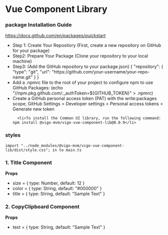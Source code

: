 # Vue Component Library
### package Installation Guide
https://docs.github.com/en/packages/quickstart
   <ul>
      <li>Step 1: Create Your Repository (First, create a new repository on GitHub for your package)</li>
      <li>Step2: Prepare Your Package (Clone your repository to your local machine)</li>
      <li>Step3: (Add the GitHub repository to your package.json) {
  "repository": {
    "type": "git",
    "url": "https://github.com/your-username/your-repo-name.git"
  }
}</li>
<li>Add a .npmrc file to the root of your project to configure npm to use GitHub Packages: (echo "//npm.pkg.github.com/:_authToken=${GITHUB_TOKEN}" > .npmrc)</li>
      <li>Create a GitHub personal access token (PAT) with the write:packages scope, GitHub Settings > Developer settings > Personal access tokens > Generate new token</li>
      
      <li>To install the Comman UI library, run the following command: npm install @vigo-mvm/vigo-vue-component-lib@0.0.9</li>
   </ul>
    
### styles
    import "../node_modules/@vigo-mvm/vigo-vue-component-lib/dist/style.css"; in to main.ts
### 1. Title Component
   **Props** <br/>
     <ul>
        <li>size = { type: Number, default: 12 } </li>
        <li>color = { type: String, default: "#000000" }</li>
        <li>title = { type: String, default: "Sample Text" } </li>
     </ul>

### 2. CopyClipboard Component
   **Props** <br/>
     <ul>
        <li>text = { type: String, default: "Sample Text" } </li>
     </ul>